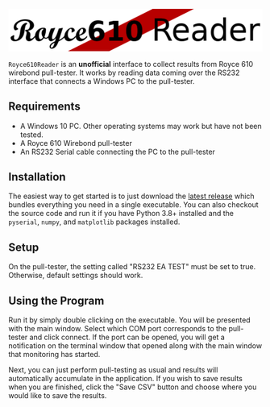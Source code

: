 <p align="center">
<img src="https://github.com/cfangmeier/Royce610Reader/blob/master/logo.png?raw=true"></img>
</p>

`Royce610Reader` is an **unofficial** interface to collect results from Royce 610 wirebond pull-tester. It works by reading data coming over the RS232 interface that connects a Windows PC to the pull-tester.

## Requirements

  - A Windows 10 PC. Other operating systems may work but have not been tested.
  - A Royce 610 Wirebond pull-tester
  - An RS232 Serial cable connecting the PC to the pull-tester

## Installation

The easiest way to get started is to just download the [latest release](https://github.com/cfangmeier/Royce610Reader/releases) which bundles everything you need in a single executable. You can also checkout the source code and run it if you have Python 3.8+ installed and the `pyserial`, `numpy`, and `matplotlib` packages installed.

## Setup

On the pull-tester, the setting called "RS232 EA TEST" must be set to true. Otherwise, default settings should work.

## Using the Program

Run it by simply double clicking on the executable. You will be presented with the main window. Select which COM port corresponds to the pull-tester and click connect. If the port can be opened, you will get a notification on the terminal window that opened along with the main window that monitoring has started. 

Next, you can just perform pull-testing as usual and results will automatically accumulate in the application. If you wish to save results when you are finished, click the "Save CSV" button and choose where you would like to save the results.
